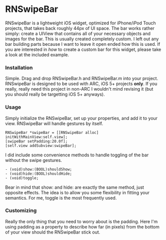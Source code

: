 RNSwipeBar
=========

RNSwipeBar is a lightweight iOS widget, optimized for iPhone/iPod Touch projects, that takes back roughly 44px of UI space. The bar works rather simply: create a UIView that contains all of your necessary objects and images for the bar. This is usually created completely custom. I left out any bar building parts because I want to leave it open ended how this is used. If you are interested in *how* to create a custom bar for this widget, please take a look at the included example.

### Installation

Simple. Drag and drop RNSwipeBar.h and RNSwipeBar.m into your project. RNSwipeBar is designed to be used with ARC, iOS 5+ projects **only**. If you really, really need this project in non-ARC I wouldn't mind revising it (but you should really be targetting iOS 5+ anyways).

### Usage

Simply initialize the RNSwipeBar, set up your properties, and add it to your view. RNSwipeBar will handle gestures by itself. 

    RNSwipeBar *swipeBar = [[RNSwipeBar alloc] initWithMainView:self.view];
    [swipeBar setPadding:20.0f];
    [self.view addSubview:swipeBar];

I did include some convenience methods to handle toggling of the bar without the swipe gestures.

    - (void)show:(BOOL)shouldShow;
    - (void)hide:(BOOL)shouldHide;
    - (void)toggle;

Bear in mind that show: and hide: are exactly the same method, just opposite effects. The idea is to allow you some flexibility in fitting your semantics. For me, toggle is the most frequently used.

### Customizing

Really the only thing that you need to worry about is the padding. Here I'm using padding as a property to describe how far (in pixels) from the bottom of your view should the RNSwipeBar stick out.
